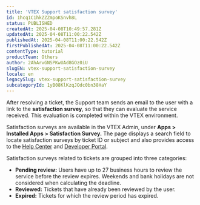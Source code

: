 ```yaml
---
title: 'VTEX Support satisfaction survey'
id: 1hcq1C1hkZZZmpoKSnvh8L
status: PUBLISHED
createdAt: 2025-04-08T10:49:57.281Z
updatedAt: 2025-04-08T11:00:22.542Z
publishedAt: 2025-04-08T11:00:22.542Z
firstPublishedAt: 2025-04-08T11:00:22.542Z
contentType: tutorial
productTeam: Others
author: 2AhArvGNSPKwUAd8GOz0iU
slugEN: vtex-support-satisfaction-survey
locale: en
legacySlug: vtex-support-satisfaction-survey
subcategoryId: 1yB08KlKzqJOdc0bn38HaY
---
```


After resolving a ticket, the Support team sends an email to the user with a link to the **satisfaction survey**, so that they can evaluate the service received. This evaluation is completed within the VTEX environment.

Satisfaction surveys are available in the VTEX Admin, under **Apps > Installed Apps > Satisfaction Survey.** The page displays a search field to locate satisfaction surveys by ticket ID or subject and also provides access to the [Help Center](/pt) and [Developer Portal](https://developers.vtex.com/).

Satisfaction surveys related to tickets are grouped into three categories:

- **Pending review:** Users have up to 27 business hours to review the service before the review expires. Weekends and bank holidays are not considered when calculating the deadline.
- **Reviewed:** Tickets that have already been reviewed by the user.
- **Expired:** Tickets for which the review period has expired.

